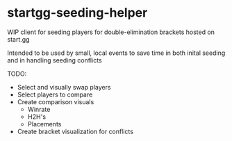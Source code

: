# startgg-seeding-helper

WIP client for seeding players for double-elimination brackets hosted on start.gg

Intended to be used by small, local events to save time in both inital seeding
and in handling seeding conflicts

TODO:
- Select and visually swap players
- Select players to compare
- Create comparison visuals
    - Winrate
    - H2H's
    - Placements
- Create bracket visualization for conflicts